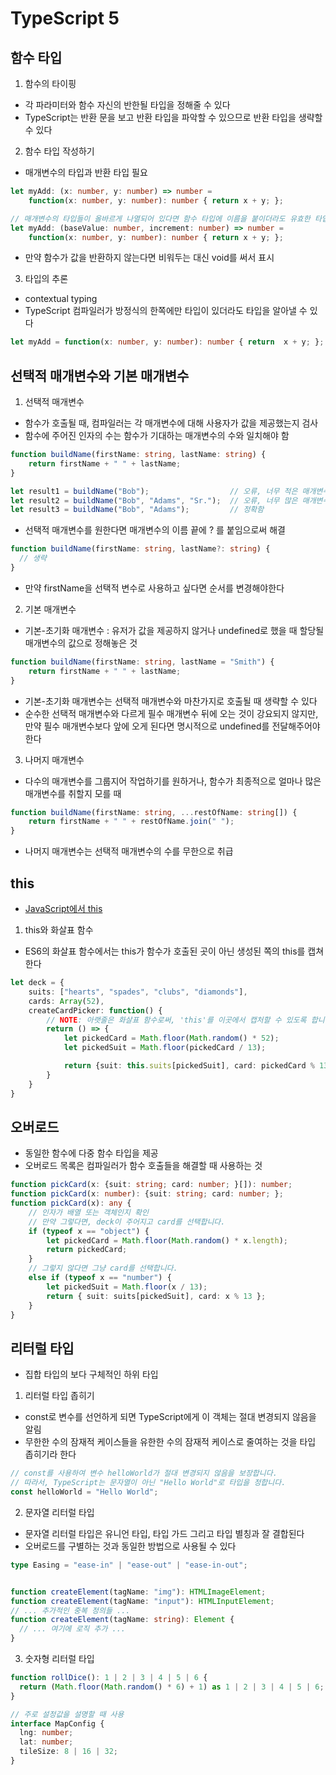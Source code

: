 # TypeScript 5

## 함수 타입
1. 함수의 타이핑
- 각 파라미터와 함수 자신의 반한될 타입을 정해줄 수 있다
- TypeScript는 반환 문을 보고 반환 타입을 파악할 수 있으므로 반환 타입을 생략할 수 있다

2. 함수 타입 작성하기
- 매개변수의 타입과 반환 타입 필요
```ts
let myAdd: (x: number, y: number) => number =
    function(x: number, y: number): number { return x + y; };

// 매개변수의 타입들이 올바르게 나열되어 있다면 함수 타입에 이름을 붙이더라도 유효한 타입으로 간주
let myAdd: (baseValue: number, increment: number) => number =
    function(x: number, y: number): number { return x + y; };
```
- 만약 함수가 값을 반환하지 않는다면 비워두는 대신 void를 써서 표시

3. 타입의 추론
- contextual typing
- TypeScript 컴파일러가 방정식의 한쪽에만 타입이 있더라도 타입을 알아낼 수 있다
```ts
let myAdd = function(x: number, y: number): number { return  x + y; };
```

## 선택적 매개변수와 기본 매개변수
1. 선택적 매개변수
- 함수가 호출될 때, 컴파일러는 각 매개변수에 대해 사용자가 값을 제공했는지 검사
- 함수에 주어진 인자의 수는 함수가 기대하는 매개변수의 수와 일치해야 함
```ts
function buildName(firstName: string, lastName: string) {
    return firstName + " " + lastName;
}

let result1 = buildName("Bob");                  // 오류, 너무 적은 매개변수
let result2 = buildName("Bob", "Adams", "Sr.");  // 오류, 너무 많은 매개변수
let result3 = buildName("Bob", "Adams");         // 정확함
```
- 선택적 매개변수를 원한다면 매개변수의 이름 끝에 ? 를 붙임으로써 해결
```ts
function buildName(firstName: string, lastName?: string) {
  // 생략
}
```
- 만약 firstName을 선택적 변수로 사용하고 싶다면 순서를 변경해야한다


2. 기본 매개변수
- 기본-초기화 매개변수 : 유저가 값을 제공하지 않거나 undefined로 했을 때 할당될 매개변수의 값으로 정해놓은 것
```ts
function buildName(firstName: string, lastName = "Smith") {
    return firstName + " " + lastName;
}
```
- 기본-초기화 매개변수는 선택적 매개변수와 마찬가지로 호출될 때 생략할 수 있다
- 순수한 선택적 매개변수와 다르게 필수 매개변수 뒤에 오는 것이 강요되지 않지만, 만약 필수 매개변수보다 앞에 오게 된다면 명시적으로 undefined를 전달해주어야한다


3. 나머지 매개변수
- 다수의 매개변수를 그룹지어 작업하기를 원하거나, 함수가 최종적으로 얼마나 많은 매개변수를 취할지 모를 때
```ts
function buildName(firstName: string, ...restOfName: string[]) {
    return firstName + " " + restOfName.join(" ");
}
```
- 나머지 매개변수는 선택적 매개변수의 수를 무한으로 취급


## this
- [JavaScript에서 this](https://yehudakatz.com/2011/08/11/understanding-javascript-function-invocation-and-this/)
1. this와 화살표 함수
- ES6의 화살표 함수에서는 this가 함수가 호출된 곳이 아닌 생성된 쪽의 this를 캡쳐한다
```ts
let deck = {
    suits: ["hearts", "spades", "clubs", "diamonds"],
    cards: Array(52),
    createCardPicker: function() {
        // NOTE: 아랫줄은 화살표 함수로써, 'this'를 이곳에서 캡처할 수 있도록 합니다
        return () => {
            let pickedCard = Math.floor(Math.random() * 52);
            let pickedSuit = Math.floor(pickedCard / 13);

            return {suit: this.suits[pickedSuit], card: pickedCard % 13};
        }
    }
}
```

## 오버로드
- 동일한 함수에 다중 함수 타입을 제공
- 오버로드 목록은 컴파일러가 함수 호출들을 해결할 때 사용하는 것
```ts
function pickCard(x: {suit: string; card: number; }[]): number;
function pickCard(x: number): {suit: string; card: number; };
function pickCard(x): any {
    // 인자가 배열 또는 객체인지 확인
    // 만약 그렇다면, deck이 주어지고 card를 선택합니다.
    if (typeof x == "object") {
        let pickedCard = Math.floor(Math.random() * x.length);
        return pickedCard;
    }
    // 그렇지 않다면 그냥 card를 선택합니다.
    else if (typeof x == "number") {
        let pickedSuit = Math.floor(x / 13);
        return { suit: suits[pickedSuit], card: x % 13 };
    }
}
```



## 리터럴 타입
- 집합 타입의 보다 구체적인 하위 타입
1. 리터럴 타입 좁히기
- const로 변수를 선언하게 되면 TypeScript에게 이 객체는 절대 변경되지 않음을 알림
- 무한한 수의 잠재적 케이스들을 유한한 수의 잠재적 케이스로 줄여하는 것을 타입 좁히기라 한다
```ts
// const를 사용하여 변수 helloWorld가 절대 변경되지 않음을 보장합니다.
// 따라서, TypeScript는 문자열이 아닌 "Hello World"로 타입을 정합니다.
const helloWorld = "Hello World";
```

2. 문자열 리터럴 타입
- 문자열 리터럴 타입은 유니언 타입, 타입 가드 그리고 타입 별칭과 잘 결합된다
- 오버로드를 구별하는 것과 동일한 방법으로 사용될 수 있다
```ts
type Easing = "ease-in" | "ease-out" | "ease-in-out";


function createElement(tagName: "img"): HTMLImageElement;
function createElement(tagName: "input"): HTMLInputElement;
// ... 추가적인 중복 정의들 ...
function createElement(tagName: string): Element {
  // ... 여기에 로직 추가 ...
}
```

3. 숫자형 리터럴 타입
```ts
function rollDice(): 1 | 2 | 3 | 4 | 5 | 6 {
  return (Math.floor(Math.random() * 6) + 1) as 1 | 2 | 3 | 4 | 5 | 6;
}

// 주로 설정값을 설명할 때 사용
interface MapConfig {
  lng: number;
  lat: number;
  tileSize: 8 | 16 | 32;
}
```